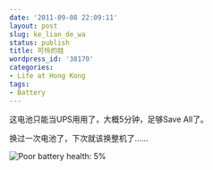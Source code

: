 ```yaml
---
date: '2011-09-08 22:09:11'
layout: post
slug: ke_lian_de_wa
status: publish
title: 可怜的娃
wordpress_id: '38170'
categories:
- Life at Hong Kong
tags:
- Battery
---
```


这电池只能当UPS用用了，大概5分钟，足够Save All了。

换过一次电池了，下次就该换整机了……


![Poor battery health: 5%](http://dl.dropbox.com/u/5249413/blog_images/2011/09/poorbattery.png)



